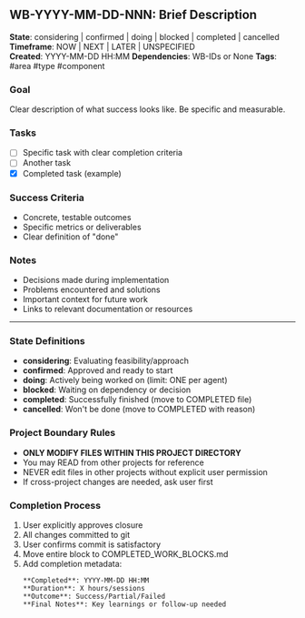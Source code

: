 <!-- Template: _shared-framework/templates/work-block-template.md v1.0 -->
<!-- Usage: Copy this template for new work blocks across all projects -->

## WB-YYYY-MM-DD-NNN: Brief Description
**State**: considering | confirmed | doing | blocked | completed | cancelled
**Timeframe**: NOW | NEXT | LATER | UNSPECIFIED  
**Created**: YYYY-MM-DD HH:MM
**Dependencies**: WB-IDs or None
**Tags**: #area #type #component

### Goal
Clear description of what success looks like. Be specific and measurable.

### Tasks
- [ ] Specific task with clear completion criteria
- [ ] Another task
- [x] Completed task (example)

### Success Criteria
- Concrete, testable outcomes
- Specific metrics or deliverables
- Clear definition of "done"

### Notes
- Decisions made during implementation
- Problems encountered and solutions
- Important context for future work
- Links to relevant documentation or resources

---

### State Definitions
- **considering**: Evaluating feasibility/approach
- **confirmed**: Approved and ready to start
- **doing**: Actively being worked on (limit: ONE per agent)
- **blocked**: Waiting on dependency or decision
- **completed**: Successfully finished (move to COMPLETED file)
- **cancelled**: Won't be done (move to COMPLETED with reason)

### Project Boundary Rules
- **ONLY MODIFY FILES WITHIN THIS PROJECT DIRECTORY**
- You may READ from other projects for reference
- NEVER edit files in other projects without explicit user permission
- If cross-project changes are needed, ask user first

### Completion Process
1. User explicitly approves closure
2. All changes committed to git
3. User confirms commit is satisfactory
4. Move entire block to COMPLETED_WORK_BLOCKS.md
5. Add completion metadata:
   ```
   **Completed**: YYYY-MM-DD HH:MM
   **Duration**: X hours/sessions
   **Outcome**: Success/Partial/Failed
   **Final Notes**: Key learnings or follow-up needed
   ```